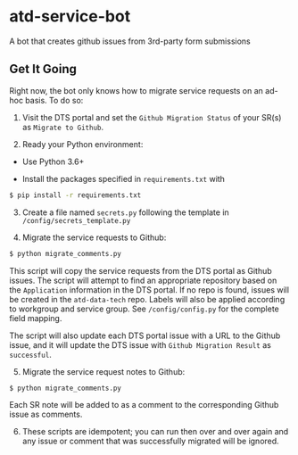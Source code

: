 # atd-service-bot
A bot that creates github issues from 3rd-party form submissions

## Get It Going

Right now, the bot only knows how to migrate service requests on an ad-hoc basis. To do so:

1. Visit the DTS portal and set the `Github Migration Status` of your SR(s) as `Migrate to Github`.

2. Ready your Python environment:

- Use Python 3.6+ 

- Install the packages specified in `requirements.txt` with

```bash
$ pip install -r requirements.txt
```

3. Create a file named `secrets.py` following the template in `/config/secrets_template.py`

4. Migrate the service requests to Github:

```bash
$ python migrate_comments.py
```

This script will copy the service requests from the DTS portal as Github issues. The script will attempt to find an appropriate repository based on the `Application` information in the DTS portal. If no repo is found, issues will be created in the `atd-data-tech` repo. Labels will also be applied according to workgroup and service group. See `/config/config.py` for the complete field mapping.

The script will also update each DTS portal issue with a URL to the Github issue, and it will update the DTS issue with `Github Migration Result` as `successful`.

5. Migrate the service request notes to Github:
```bash
$ python migrate_comments.py
```

Each SR note will be added to as a comment to the corresponding Github issue as comments.

6. These scripts are idempotent; you can run then over and over again and any issue or comment that was successfully migrated will be ignored.
